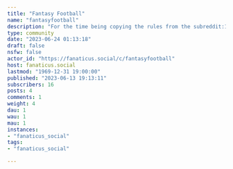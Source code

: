 ```yaml
---
title: "Fantasy Football" 
name: "fantasyfootball"
description: "For the time being copying the rules from the subreddit:1. No individual threads of any kind specific to your team or league.2. Don't post standalone Player/Game Discussion threads when a Game or Postgame Thread is active3. Keep the subreddit on topic and quality up. No memes, irrelevant media or spam.4. Search or check new before posting5. Be respectful6. Avoid posting circlejerk or reaction threads7. Report content that breaks the rules8. No posts about referral or premium content9. No extreme bets, wagers, etc"
type: community
date: "2023-06-24 01:13:18"
draft: false
nsfw: false
actor_id: "https://fanaticus.social/c/fantasyfootball"
host: fanaticus.social
lastmod: "1969-12-31 19:00:00"
published: "2023-06-13 19:13:11"
subscribers: 16
posts: 4
comments: 1
weight: 4
dau: 1
wau: 1
mau: 1
instances:
- "fanaticus_social"
tags: 
- "fanaticus_social"

---
```


